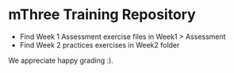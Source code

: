 # mThree Training Repository
* Find Week 1 Assessment exercise files in Week1 > Assessment</br>
* Find Week 2 practices exercises in Week2 folder

We appreciate happy grading :).